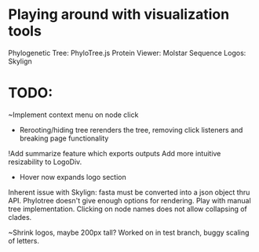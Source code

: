 # Playing around with visualization tools
Phylogenetic Tree: PhyloTree.js
Protein Viewer: Molstar
Sequence Logos: Skylign

# TODO:
~Implement context menu on node click
  - Rerooting/hiding tree rerenders the tree, removing click listeners and breaking page functionality



!Add summarize feature which exports outputs
Add more intuitive resizability to LogoDiv.

  - Hover now expands logo section

Inherent issue with Skylign: fasta must be converted into a json object thru API.
Phylotree doesn't give enough options for rendering. Play with manual tree implementation.
Clicking on node names does not allow collapsing of clades.

~Shrink logos, maybe 200px tall?
  Worked on in test branch, buggy scaling of letters.